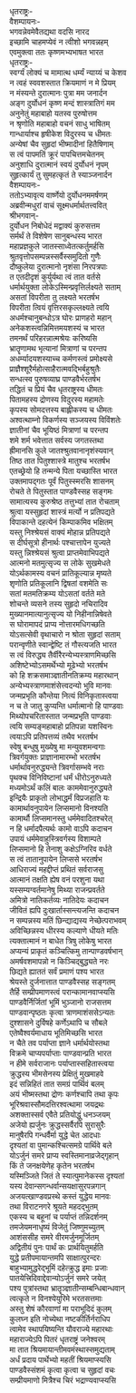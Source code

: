 धृतराष्ट्रः-  
वैशम्पायनः-  
भगवन्नेवमेवैतद्यथा वदसि नारद  
इच्छामि चाहमप्येवं न त्वीशो भगवन्नहम्  
एवमुक्त्वा ततः कृष्णमभ्यभाषत भारत  
धृतराष्ट्रः-  
स्वर्ग्यं लोक्यं च मामात्थ धर्म्यं न्याय्यं च केशव  
न त्वहं स्ववशस्तात क्रियमाणं न मे प्रियम्  
न मंस्यन्ते दुरात्मानः पुत्रा मम जनार्दन  
अङ्ग दुर्योधनं कृष्ण मन्दं शास्त्रातिगं मम  
अनुनेतुं महाबाहो यतस्व पुरुषोत्तम  
न श्रृणोति महाबाहो वचनं साधु भाषितम्  
गान्धार्याश्च हृषीकेश विदुरस्य च धीमतः  
अन्येषां चैव सुहृदां भीष्मादीनां हितैषिणाम्  
स त्वं पापमतिं क्रूरं पापचित्तमचेतनम्  
अनुशाधि दुरात्मानं स्वयं दुर्योधनं नृपम्  
सुहृत्कार्यं तु सुमहत्कृतं ते स्याञ्जनार्दन  
वैशम्पायनः-  
ततोऽभ्यावृत्य वार्ष्णेयो दुर्योधनममर्षणम्  
अब्रवीन्मधुरां वाचं सूक्ष्मधर्मार्थतत्त्ववित्  
श्रीभगवान्-  
दुर्योधन निबोधेदं मद्वाक्यं कुरुसत्तम  
सर्मर्थं ते विशेषेण सानुबन्धस्य भारत  
महाप्रज्ञकुले जातस्साध्वेतत्कर्तुमर्हसि  
श्रुतवृत्तोपसम्पन्नस्सर्वैस्समुदितो गुणैः  
दौष्कुलेया दुरात्मानो नृशंसा निरपत्रपाः  
त एतदीदृशं कुर्युर्यथा त्वं तात वर्तसे  
धर्मार्थयुक्ता लोकेऽस्मिन्प्रवृत्तिर्लक्ष्यते सताम्  
असतां विपरीता तु लक्ष्यते भरतर्षभ  
विपरीता त्वियं वृत्तिरसकृल्लक्ष्यते त्वयि  
अधर्मश्चानुबन्धोऽत्र घोरः प्राणहरो महान्  
अनेकशस्त्वन्निमित्तमयशस्यं च भारत  
तमनर्थं परिहरन्नात्मश्रेयः करिष्यसि  
भ्रातॄणामथ भृत्यानां मित्राणां च परन्तप  
अधर्म्यादयशस्याच्च कर्मणस्त्वं प्रमोक्ष्यसे  
प्राज्ञैश्शूरैर्महोत्साहैरात्मवद्भिर्बहुश्रुतैः  
सन्धत्स्व पुरुषव्याघ्र पाण्डवैर्भरतर्षभ  
तद्धितं च प्रियं चैव धृतराष्ट्रस्य धीमतः  
पितामहस्य द्रोणस्य विदुरस्य महामतेः  
कृपस्य सोमदत्तस्य बाह्लीकस्य च धीमतः  
अश्वत्थाम्नो विकर्णस्य सञ्जयस्य विविंशतेः  
ज्ञातीनां चैव भूयिष्ठं मित्राणां च परन्तप  
शमे शर्म भवेत्तात सर्वस्य जगतस्तथा  
ह्रीमानसि कुले जातश्श्रुतवानानृशंस्यवान्  
तिष्ठ तात पितुश्शास्त्रे मातुश्च भरतर्षभ  
एतच्छ्रेयो हि तन्मन्ये पिता यच्छास्ति भारत  
उक्तमापद्गतः पूर्वं पितुस्स्मरसि शासनम्  
रोचते ते पितुस्तात पाण्डवैस्सह सङ्गमः  
सामात्यस्य कुरुश्रेष्ठ तत्तुभ्यां तात रोचताम्  
श्रुत्वा यस्सुहृदां शास्त्रं मर्त्यो न प्रतिपद्यते  
विपाकान्ते दहत्येनं किम्पाकमिव भक्षितम्  
यस्तु निश्श्रेयसं वाक्यं मोहान्न प्रतिपद्यते  
स दीर्घसूत्रो हीनार्थः पश्चात्तापेन युज्यते  
यस्तु न्निश्श्रेयसं श्रुत्वा प्राप्तमेवाभिपद्यते  
आत्मनो मतमुत्सृज्य स लोके सुखमेधते  
योऽर्थकामस्य वचनं प्रातिकूल्यान्न मृष्यते  
शृणोति प्रतिकूलानि द्विषतां वशमेति सः  
सतां मतमतिक्रम्य योऽसतां वर्तते मते  
शोचन्ते व्यसने तस्य सुहृदो नचिरादिव  
मुख्यानमात्यानुत्सृज्य यो निहीनान्निषेवते  
स घोरामापदं प्राप्य नोत्तारमधिगच्छति  
योऽसत्सेवी वृथाचारो न श्रोता सुहृदां सताम्  
परान्वृणीते स्वान्द्वेष्टि तं गौस्त्यजति भारत  
स त्वं विरुद्ध्य तैर्वीरैरन्येभ्यस्त्राणमिच्छसि  
अशिष्टेभ्योऽसमर्थेभ्यो मूढेभ्यो भरतर्षभ  
को हि शक्रसमाञ्ज्ञातीनतिक्रम्य महारथान्  
अन्येभ्यस्त्राणमाशंसेत्त्वदन्यो भुवि मानवः  
जन्मप्रभृति कौन्तेया नित्यं विनिकृतास्त्वया  
न च ते जातु कुप्यन्ति धर्मात्मानो हि पाण्डवाः  
मिथ्योपचरितास्तात जन्मप्रभृति पाण्डवाः  
त्वयि सम्यङ्महाबाहो प्रतिपन्ना यशस्विनः  
त्वयाऽपि प्रतिपत्तव्यं तथैव भरतर्षभ  
स्वेषु बन्धुषु मुख्येषु मा मन्युवशमन्वगाः  
त्रिवर्गयुक्तः प्राज्ञानामारम्भो भरतर्षभ  
धर्मार्थावनुरुद्ध्यन्ते त्रिवर्गासम्भवे नराः  
पृथक्च विनिविष्टानां धर्मं धीरोऽनुरुध्यते  
मध्यमोऽर्थं कलिं बालः काममेवानुरुद्ध्यते  
इन्द्रियैः प्राकृतो लोभाद्धर्मं विप्रजहाति यः  
कामार्थावनुपायेन लिप्समानो विनश्यति  
कामार्थौ लिप्समानस्तु धर्ममेवादितश्चरेत्  
न हि धर्मादपैत्यर्थः कामो वाऽपि कदाचन  
उपायं धर्ममेवाहुस्त्रिवर्गस्य विशाम्पते  
लिप्समानो हि तेनाशु कक्षेऽग्निरिव वर्धते  
स त्वं तातानुपायेन लिप्ससे भरतर्षभ  
आधिराज्यं महद्दीप्तं प्रथितं सर्वराजसु  
आत्मानं तक्षति ह्येष वनं परशुना यथा  
यस्सम्यग्वर्तमानेषु मिथ्या राजन्प्रवर्तते  
अमित्रो नातिकर्तव्यः नातिदेयः कदाचन  
जीवितं ह्यपि दुःखार्तास्सन्त्यजन्ति कदाचन  
न सम्पन्नस्य मतिं छिन्द्याद्यस्य नेच्छेत्पराभवम्  
अविच्छिन्नस्य धीरस्य कल्याणे धीयते मतिः  
त्यक्तात्मानं न बाधेत त्रिषु लोकेषु भारत  
अप्यन्यं प्राकृतं कञ्चित्किमु तान्पाण्डवर्षभान्  
अमर्षवशमापन्नो न किञ्चिद्बुद्ध्यते नरः  
छिद्यते ह्याततं सर्वं प्रमाणं पश्य भारत  
श्रेयस्ते दुर्जनात्तात पाण्डवैस्सह सङ्गतम्  
तैर्हि सम्प्रीपमाणस्त्वं परान्कामानवाप्स्यसि  
पाण्डवैर्निर्जितां भूमिं भुञ्जानो राजसत्तम  
पाण्डवान्पृष्ठतः कृत्वा त्राणमाशंससेऽन्यतः  
दुश्शासने दुर्विषहे कर्णेऽथापि च सौबले  
एतेष्वैश्वर्यमाधाय भूतिमिच्छसि भारत  
न चैते तव पर्याप्ता ज्ञाने धर्मार्थयोस्तथा  
विक्रमे चाप्यपर्याप्ताः पाण्डवान्प्रति भारत  
न हीमे सर्वराजानः पर्याप्तास्सहितास्त्वया  
क्रुद्धस्य भीमसेनस्य प्रेक्षितुं मुखमाहवे  
इदं सन्निहितं तात समग्रं पार्थिवं बलम्  
अयं भीष्मस्तथा द्रोणः कर्णश्चापि तथा कृपः  
भूरिश्रवास्सौमदत्तिरश्वत्थामा जयद्रथः  
अशक्तास्सर्व एवैते प्रतियोद्धुं धनञ्जयम्  
अजेयो ह्यर्जुनः क्रुद्धस्सर्वैरपि सुरासुरैः  
मानुषैरपि गन्धर्वैर्मा युद्धे चेत आदधाः  
दृश्यतां वा पुमान्कश्चित्समग्रे पार्थिवे बले  
योऽर्जुनं समरे प्राप्य स्वस्तिमानाव्रजेद्गृहान्  
किं ते जनक्षयेणेह कृतेन भरतर्षभ  
यस्मिञ्जिते जितं ते स्यात्पुमानेकस्स दृश्यतां  
यस्य देवान्सगन्धर्वान्सयक्षासुरपन्नगान्  
अजयत्खाण्डवप्रस्थे कस्तं युद्धेय मानवः  
तथा विराटनगरे श्रूयते महदद्भुतम्  
एकस्य च बहूनां च पर्याप्तं तन्निदर्शनम्  
तमजेयमनाधृष्यं विजेतुं जिष्णुमच्युतम्  
आशंससीह समरे वीरमर्जुनमूर्जितम्  
अद्वितीयं पुनः पार्थं कः प्रार्थयितुमर्हति  
युद्धे प्रतीपमायान्तमपि साक्षात्पुरन्दरः  
बाहुभ्यामुद्धरेद्भूमिं दहेत्क्रुद्ध इमाः प्रजाः  
पातयेत्त्रिदिवाद्देवान्योऽर्जुनं समरे जयेत्  
पश्य पुत्रांस्तथा भ्रातॄञ्ज्ञातीन्सम्बन्धिबान्धवान्  
त्वत्कृते न विनश्येयुरिमे भरतसत्तमाः  
अस्तु शेषं कौरवाणां मा पराभूदिदं कुलम्  
कुलघ्न इति नोच्येथा नष्टकीर्तिर्नराधिप  
त्वामेव स्थापयिष्यन्ति यौवराज्ये महारथाः  
महाराज्येऽपि पितरं धृतराष्ट्रं जनेश्वरम्  
मा तात श्रियमायान्तीमवमंस्थास्समुद्यताम्  
अर्धं प्रदाय पार्थेभ्यो महतीं श्रियमाप्स्यसि  
पाण्डवैस्संशमं कृत्वा कृत्वा च सुहृदां वचः  
सम्प्रीयमाणो मित्रैश्च चिरं भद्राण्यवाप्स्यसि  
